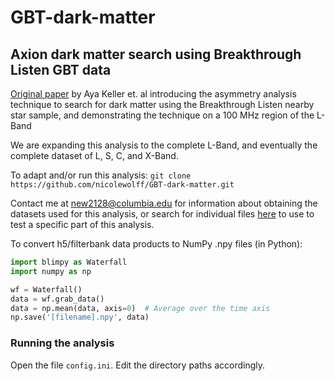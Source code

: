 # GBT-dark-matter
## Axion dark matter search using Breakthrough Listen GBT data

[Original paper](https://iopscience.iop.org/article/10.3847/1538-4357/ac4d93) by Aya Keller et. al introducing the asymmetry analysis technique to search for dark matter using the Breakthrough Listen nearby star sample, and demonstrating the technique on a 100 MHz region of the L-Band

We are expanding this analysis to the complete L-Band, and eventually the complete dataset of L, S, C, and X-Band.

To adapt and/or run this analysis:
`git clone https://github.com/nicolewolff/GBT-dark-matter.git`

Contact me at new2128@columbia.edu for information about obtaining the datasets used for this analysis, or search for individual files [here](http://seti.berkeley.edu/opendata) to use to test a specific part of this analysis.

To convert h5/filterbank data products to NumPy .npy files (in Python):
```python
import blimpy as Waterfall
import numpy as np

wf = Waterfall()
data = wf.grab_data()
data = np.mean(data, axis=0)  # Average over the time axis
np.save('[filename].npy', data)
```

### Running the analysis

Open the file `config.ini`. Edit the directory paths accordingly. 
